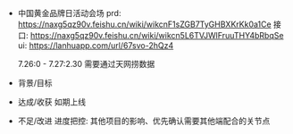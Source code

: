 - 中国黄金品牌日活动会场
  prd: https://naxg5qz90v.feishu.cn/wiki/wikcnF1sZGB7TyGHBXKrKk0a1Ce
  接口: https://naxg5qz90v.feishu.cn/wiki/wikcn5L6TVJWlFruuTHY4bRbqSe
  ui: https://lanhuapp.com/url/67svo-2hQz4

  7.26:0 - 7.27:2.30 需要通过天网捞数据

- 背景/目标

- 达成/收获
  如期上线

- 不足/改进
  进度把控: 其他项目的影响、优先确认需要其他端配合的关节点

